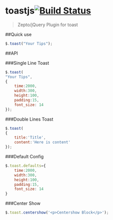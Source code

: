 toastjs[![Build Status](https://travis-ci.org/devWayne/toast.js.svg?branch=master)](https://travis-ci.org/devWayne/toast.js)
============
> Zepto/jQuery Plugin for toast

##Quick use

```javascript  
$.toast("Your Tips");
```
##API

###Single Line Toast
```javascript  
$.toast(
"Your Tips",
{
	time:2000,
	width:300,
	height:100,
	padding:15,
	font_size: 14
});
``` 

###Double Lines Toast
```javascript  
$.toast(
{
	title:'Title',
	content:'Here is content'
});
```

###Default Config
```javascript  
$.toast.defaults={
	time:2000,
	width:300,
	height:100,
	padding:15,
	font_size: 14
}
```

###Center Show
```javascript 
$.toast.centershow('<p>Centershow Block</p>');
```
